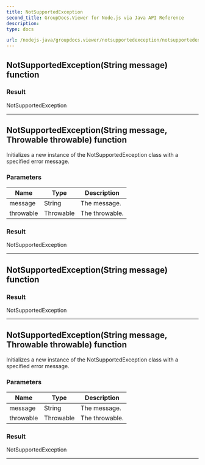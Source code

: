 ```yaml
---
title: NotSupportedException
second_title: GroupDocs.Viewer for Node.js via Java API Reference
description: 
type: docs

url: /nodejs-java/groupdocs.viewer/notsupportedexception/notsupportedexception/
---
```


## NotSupportedException(String message) function


### Result
NotSupportedException


---


## NotSupportedException(String message, Throwable throwable) function

 Initializes a new instance of the  NotSupportedException class with a specified error message.
 

### Parameters

| Name | Type | Description |
| --- | --- | --- |
| message | String | The message. |
| throwable | Throwable | The throwable. |

### Result
NotSupportedException


---


## NotSupportedException(String message) function


### Result
NotSupportedException


---


## NotSupportedException(String message, Throwable throwable) function

 Initializes a new instance of the  NotSupportedException class with a specified error message.
 

### Parameters

| Name | Type | Description |
| --- | --- | --- |
| message | String | The message. |
| throwable | Throwable | The throwable. |

### Result
NotSupportedException


---


